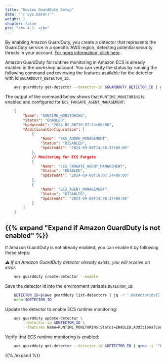 ```yaml
---
title: "Review GuardDuty Setup"
date: "`r Sys.Date()`"
weight: 1
chapter: false
pre: "<b> 4.1. </b>"
---
```


By enabling Amazon GuardDuty, you create a detector that represents the GuardDuty service in a specific AWS region, detecting potential security threats in your account. [For more information, click here](https://docs.aws.amazon.com/guardduty/latest/APIReference/API_CreateDetector.html) .

Amazon GuardDuty for runtime monitoring in Amazon ECS is already enabled in the workshop account. You can verify the status by running the following command and reviewing the features available for the detector with id `$GUARDDUTY_DETECTOR_ID`.

```bash
    aws guardduty get-detector --detector-id $GUARDDUTY_DETECTOR_ID | grep -i '"RUNTIME_MONITORING' -B 1 -A 20
```

The output of the command below shows that `RUNTIME_MONITORING` is enabled and configured for `ECS_FARGATE_AGENT_MANAGEMENT`:

```json
    {
        "Name": "RUNTIME_MONITORING",
        "Status": "ENABLED",
        "UpdatedAt": "2024-09-08T16:07:24+00:00",
        "AdditionalConfiguration": [
            {
                "Name": "EKS_ADDON_MANAGEMENT",
                "Status": "DISABLED",
                "UpdatedAt": "2024-09-08T14:36:17+00:00"
            },
            // Monitoring for ECS Fargate
            {
                "Name": "ECS_FARGATE_AGENT_MANAGEMENT",
                "Status": "ENABLED",
                "UpdatedAt": "2024-09-08T16:07:24+00:00"
            },
            {
                "Name": "EC2_AGENT_MANAGEMENT",
                "Status": "DISABLED",
                "UpdatedAt": "2024-09-08T14:36:17+00:00"
            }
        ]
    }
```

{{% expand "Expand if Amazon GuardDuty is not enabled" %}}
---

If Amazon GuardDuty is not already enabled, you can enable it by following these steps:

*⚠️ If an Amazon GuardDuty detector already exists, you will receive an error.*

```bash
    aws guardduty create-detector --enable
```

Save the detector id into the environment variable `DETECTOR_ID`:

```bash
    DETECTOR_ID=$(aws guardduty list-detectors | jq -r '.DetectorIds[]')
    echo $DETECTOR_ID
```

Update the detector to enable ECS runtime monitoring:

```bash
    aws guardduty update-detector \
        --detector-id $DETECTOR_ID \
        --features Name=RUNTIME_MONITORING,Status=ENABLED,AdditionalConfiguration="[{Name=ECS_FARGATE_AGENT_MANAGEMENT,Status=ENABLED}]"
```

Verify that ECS runtime monitoring is enabled:

```bash
    aws guardduty get-detector --detector-id $DETECTOR_ID | grep -i '"RUNTIME_MONITORING' -B 1 -A 20
```

{{% /expand %}}